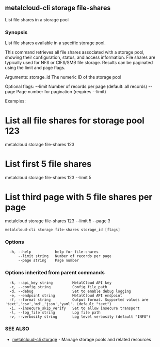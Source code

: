 ## metalcloud-cli storage file-shares

List file shares in a storage pool

### Synopsis

List file shares available in a specific storage pool.

This command retrieves all file shares associated with a storage pool, showing their
configuration, status, and access information. File shares are typically used for
NFS or CIFS/SMB file storage. Results can be paginated using the limit and page flags.

Arguments:
  storage_id    The numeric ID of the storage pool

Optional flags:
  --limit       Number of records per page (default: all records)
  --page        Page number for pagination (requires --limit)

Examples:
  # List all file shares for storage pool 123
  metalcloud storage file-shares 123

  # List first 5 file shares
  metalcloud storage file-shares 123 --limit 5

  # List third page with 5 file shares per page
  metalcloud storage file-shares 123 --limit 5 --page 3

```
metalcloud-cli storage file-shares storage_id [flags]
```

### Options

```
  -h, --help           help for file-shares
      --limit string   Number of records per page
      --page string    Page number
```

### Options inherited from parent commands

```
  -k, --api_key string         MetalCloud API key
  -c, --config string          Config file path
  -d, --debug                  Set to enable debug logging
  -e, --endpoint string        MetalCloud API endpoint
  -f, --format string          Output format. Supported values are 'text','csv','md','json','yaml'. (default "text")
  -i, --insecure_skip_verify   Set to allow insecure transport
  -l, --log_file string        Log file path
  -v, --verbosity string       Log level verbosity (default "INFO")
```

### SEE ALSO

* [metalcloud-cli storage](metalcloud-cli_storage.md)	 - Manage storage pools and related resources

